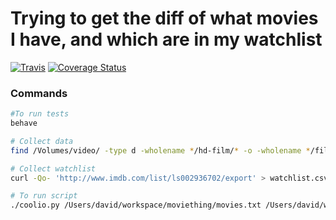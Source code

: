 # Trying to get the diff of what movies I have, and which are in my watchlist

<a href="https://travis-ci.org/seppaleinen/moviething"><img src="https://travis-ci.org/seppaleinen/moviething.svg?branch=master" alt="Travis" /></a>
<a href='https://coveralls.io/github/seppaleinen/moviething?branch=master'><img src='https://coveralls.io/repos/github/seppaleinen/moviething/badge.svg?branch=master' alt='Coverage Status' /></a>


### Commands

```bash
#To run tests
behave

# Collect data
find /Volumes/video/ -type d -wholename */hd-film/* -o -wholename */film/* -type d | grep -v 'Recycle' | sort > movies.txt

# Collect watchlist
curl -Qo- 'http://www.imdb.com/list/ls002936702/export' > watchlist.csv

# To run script
./coolio.py /Users/david/workspace/moviething/movies.txt /Users/david/workspace/moviething/watchlist.csv 
```